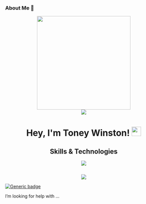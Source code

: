 ### About Me 👋

<!--
**Gazdalman/gazdalman** is a ✨ _special_ ✨ repository because its `README.md` (this file) appears on your GitHub profile.

Here are some ideas to get you started:

- 🔭 I’m currently working on ...
- 🌱 I’m currently learning ...
- 👯 I’m looking to collaborate on ...
- 🤔 I’m looking for help with ...
- 💬 Ask me about ...
- 📫 How to reach me: ...
- 😄 Pronouns: ...
- ⚡ Fun fact: ...
-->
<div id="header" align="center">
  <img src="https://media.giphy.com/media/hiJ9ypGI5tIKdwKoK2/giphy.gif" width="300"/>
</div>
<div id="badges" align="center">
  <a href="https://www.linkedin.com/in/primpraow-m-653708227/">
    <img src="https://img.shields.io/badge/linkedin-%230077B5.svg?style=for-the-badge&logo=linkedin&logoColor=white"/>
  </a>
</div>

<h1 align="center">
  Hey, I'm Toney Winston!
  <img src="https://media.giphy.com/media/hvRJCLFzcasrR4ia7z/giphy.gif" width="30px"/>
</h1>

<div id="skills">
  <h2 align="center">Skills & Technologies</h2>
  <p align="center">
  <a href="https://skillicons.dev">
    <img src="https://skillicons.dev/icons?i=html,css,js,nodejs,py,express,react,redux,flask,sequelize,git,aws,figma,ps,ai,&perline=5" />
  </a>
</p>
  
</div>
<div id="views" align="center">
    <img src="https://komarev.com/ghpvc/?username=gazdalman&style=flat-square&color=red" alt=""/>
</div>

<p align="center">
  <a href="https://skillicons.dev">
    <img src="https://skillicons.dev/icons?i=python,javascript,react,redux,flask,express,html,css,sequelize,git,aws,sqlalchemy" />
  </a>
</p>

[![Generic badge](https://img.shields.io/badge/this-that-red.svg)](https://shields.io/)



 I’m looking for help with ...

